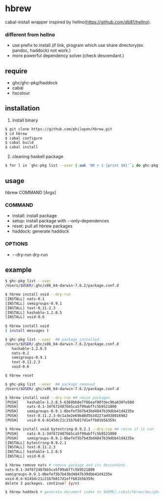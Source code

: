hbrew
=====

   cabal-install wrapper inspired by hellno(https://github.com/db81/hellno).

### different from hellno

* use prefix to install.(if link, program which use share directory(ex. pandoc, haddock) not work.)
* more powerful dependency solver.(check descendant.)

require
----

* ghc/ghc-pkg/haddock
* cabal
* hscolour

installation
----

1. install binary

```bash
$ git clone https://github.com/philopon/hbrew.git
$ cd hbrew
$ cabal configure
$ cabal build
$ cabal install
```

2. cleaning haskell package

```bash
$ for l in `ghc-pkg list --user | awk 'NR > 1 {print $0}'`; do ghc-pkg unregister $l --force; done
```

usage
----

hbrew COMMAND [Args]

### COMMAND

* install: install package
* setup: install package with --only-dependences
* reset: pull all hbrew packages
* haddock: generate haddock
         
### OPTIONS

* --dry-run     dry-run

example
----

```bash
$ ghc-pkg list --user
/Users/$USER/.ghc/x86_64-darwin-7.6.2/package.conf.d

$ hbrew install void --dry-run
[INSTALL] nats-0.1
[INSTALL] semigroups-0.9.1
[INSTALL] text-0.11.2.3
[INSTALL] hashable-1.2.0.5
[INSTALL] void-0.6
    
$ hbrew install void
( install messages )

$ ghc-pkg list --user  ## package installed
/Users/$USER/.ghc/x86_64-darwin-7.6.2/package.conf.d
   hashable-1.2.0.5
   nats-0.1
   semigroups-0.9.1
   text-0.11.2.3
   void-0.6

$ hbrew reset

$ ghc-pkg list --user  ## package removed
/Users/$USER/.ghc/x86_64-darwin-7.6.2/package.conf.d

$ hbrew install void --dry-run ## reuse packages
[PUSH]    hashable-1.2.0.5-6369bb0e7f86eaf80fdec96a830fe508
[PUSH]    nats-0.1-34f672487bb5ca5f99abffc5b9521800
[PUSH]    semigroups-0.9.1-0befef5b7b43bd4847b39dbb41d4235e
[PUSH]    text-0.11.2.3-0c1a3e2e69b48d5b34227ad938016982
[PUSH]    void-0.6-6145dc21c21b7b017d1effb01b56359c

$ hbrew install void bytestring-0.9.2.1 --dry-run ## reuse if it can
[PUSH]    nats-0.1-34f672487bb5ca5f99abffc5b9521800
[PUSH]    semigroups-0.9.1-0befef5b7b43bd4847b39dbb41d4235e
[INSTALL] bytestring-0.9.2.1
[INSTALL] text-0.11.2.3
[INSTALL] hashable-1.2.0.5
[INSTALL] void-0.6

$ hbrew remove nats # remove package and its descendant.
nats-0.1-34f672487bb5ca5f99abffc5b9521800
semigroups-0.9.1-0befef5b7b43bd4847b39dbb41d4235e
void-0.6-6145dc21c21b7b017d1effb01b56359c
delete 3 packages. continue? (y/n)

$ hbrew haddock # generate document index to $HOME/.cabal/hbrew/doc/ghc-7.6.2-x86_64/index.html
```









